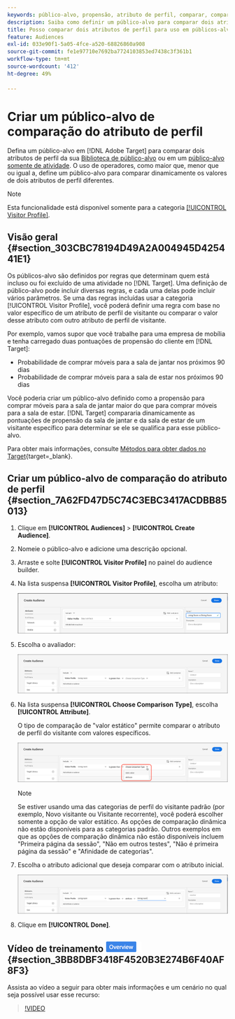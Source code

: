 ```yaml
---
keywords: público-alvo, propensão, atributo de perfil, comparar, comparação, criar público-alvo, criação de público-alvo
description: Saiba como definir um público-alvo para comparar dois atributos de perfil.
title: Posso comparar dois atributos de perfil para uso em públicos-alvo?
feature: Audiences
exl-id: 033e90f1-5a05-4fce-a520-68826860a908
source-git-commit: fe1e97710e7692ba7724103853ed7438c3f361b1
workflow-type: tm+mt
source-wordcount: '412'
ht-degree: 49%

---
```


# Criar um público-alvo de comparação do atributo de perfil

Defina um público-alvo em [!DNL Adobe Target] para comparar dois atributos de perfil da sua [Biblioteca de público-alvo](/help/main/c-target/c-audiences/audiences.md) ou em um [público-alvo somente de atividade](/help/main/c-target/creating-activity-only-audience.md). O uso de operadores, como maior que, menor que ou igual a, define um público-alvo para comparar dinamicamente os valores de dois atributos de perfil diferentes.

>[!NOTE]
>
>Esta funcionalidade está disponível somente para a categoria [[!UICONTROL Visitor Profile]](/help/main/c-target/c-audiences/c-target-rules/visitor-profile.md#concept_E972690B9A4C4372A34229FA37EDA38E).

## Visão geral {#section_303CBC78194D49A2A004945D425441E1}

Os públicos-alvo são definidos por regras que determinam quem está incluso ou foi excluído de uma atividade no [!DNL Target]. Uma definição de público-alvo pode incluir diversas regras, e cada uma delas pode incluir vários parâmetros. Se uma das regras incluídas usar a categoria [!UICONTROL Visitor Profile], você poderá definir uma regra com base no valor específico de um atributo de perfil de visitante ou comparar o valor desse atributo com outro atributo de perfil de visitante.

Por exemplo, vamos supor que você trabalhe para uma empresa de mobília e tenha carregado duas pontuações de propensão do cliente em [!DNL Target]:

* Probabilidade de comprar móveis para a sala de jantar nos próximos 90 dias
* Probabilidade de comprar móveis para a sala de estar nos próximos 90 dias

Você poderia criar um público-alvo definido como a propensão para comprar móveis para a sala de jantar maior do que para comprar móveis para a sala de estar. [!DNL Target] compararia dinamicamente as pontuações de propensão da sala de jantar e da sala de estar de um visitante específico para determinar se ele se qualifica para esse público-alvo.

Para obter mais informações, consulte [Métodos para obter dados no Target](https://experienceleague.adobe.com/docs/target-dev/developer/implementation/methods/methods-to-get-data-into-target.html?lang=pt-BR){target=_blank}.

## Criar um público-alvo de comparação do atributo de perfil {#section_7A62FD47D5C74C3EBC3417ACDBB85013}

1. Clique em **[!UICONTROL Audiences]** > **[!UICONTROL Create Audience]**.
1. Nomeie o público-alvo e adicione uma descrição opcional.
1. Arraste e solte **[!UICONTROL Visitor Profile]** no painel do audience builder.
1. Na lista suspensa **[!UICONTROL Visitor Profile]**, escolha um atributo:

   ![Pontuação de propensão 1](assets/propensity_score_1.png)

1. Escolha o avaliador:

   ![Pontuação de propensão 2](assets/propensity_score_2.png)

1. Na lista suspensa **[!UICONTROL Choose Comparison Type]**, escolha **[!UICONTROL Attribute]**.

   O tipo de comparação de &quot;valor estático&quot; permite comparar o atributo de perfil do visitante com valores específicos.

   ![Pontuação de propensão 3](assets/propensity_score_3.png)

   >[!NOTE]
   >
   >Se estiver usando uma das categorias de perfil do visitante padrão (por exemplo, Novo visitante ou Visitante recorrente), você poderá escolher somente a opção de valor estático. As opções de comparação dinâmica não estão disponíveis para as categorias padrão. Outros exemplos em que as opções de comparação dinâmica não estão disponíveis incluem &quot;Primeira página da sessão&quot;, &quot;Não em outros testes&quot;, &quot;Não é primeira página da sessão&quot; e &quot;Afinidade de categorias&quot;.

1. Escolha o atributo adicional que deseja comparar com o atributo inicial.

   ![imagem de pontuação de propensão_4](assets/propensity_score_4.png)

1. Clique em **[!UICONTROL Done]**.

## Vídeo de treinamento ![Selo de visão geral](/help/main/assets/overview.png) {#section_3BB8DBF3418F4520B3E274B6F40AF8F3}

Assista ao vídeo a seguir para obter mais informações e um cenário no qual seja possível usar esse recurso:

>[!VIDEO](https://video.tv.adobe.com/v/30849?captions=por_br)
